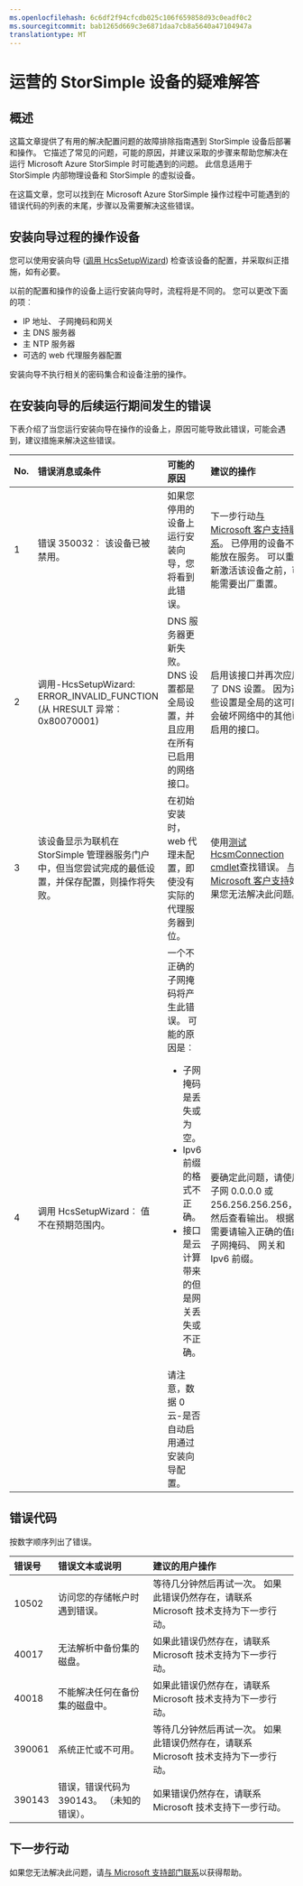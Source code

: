 ```yaml
---
ms.openlocfilehash: 6c6df2f94cfcdb025c106f659858d93c0eadf0c2
ms.sourcegitcommit: bab1265d669c3e6871daa7cb8a5640a47104947a
translationtype: MT
---
```

<properties 
   pageTitle="疑难解答已部署的 StorSimple 设备 |Microsoft Azure"
   description="描述如何诊断和解决目前已部署和运营的 StorSimple 设备上发生的错误。"
   services="storsimple"
   documentationCenter="NA"
   authors="SharS"
   manager="carolz"
   editor="" />
<tags 
   ms.service="storsimple"
   ms.devlang="NA"
   ms.topic="article"
   ms.tgt_pltfrm="NA"
   ms.workload="TBD"
   ms.date="08/31/2015"
   ms.author="v-sharos" />

# 运营的 StorSimple 设备的疑难解答

## 概述

这篇文章提供了有用的解决配置问题的故障排除指南遇到 StorSimple 设备后部署和操作。 它描述了常见的问题，可能的原因，并建议采取的步骤来帮助您解决在运行 Microsoft Azure StorSimple 时可能遇到的问题。 此信息适用于 StorSimple 内部物理设备和 StorSimple 的虚拟设备。

在这篇文章，您可以找到在 Microsoft Azure StorSimple 操作过程中可能遇到的错误代码的列表的末尾，步骤以及需要解决这些错误。 

## 安装向导过程的操作设备

您可以使用安装向导 ([调用 HcsSetupWizard][1]) 检查该设备的配置，并采取纠正措施，如有必要。

以前的配置和操作的设备上运行安装向导时，流程将是不同的。 您可以更改下面的项︰

- IP 地址、 子网掩码和网关
- 主 DNS 服务器
- 主 NTP 服务器
- 可选的 web 代理服务器配置

安装向导不执行相关的密码集合和设备注册的操作。

## 在安装向导的后续运行期间发生的错误

下表介绍了当您运行安装向导在操作的设备上，原因可能导致此错误，可能会遇到，建议措施来解决这些错误。 

| No. | 错误消息或条件 | 可能的原因 | 建议的操作 |
|:--- |:-------------------------- |:--------------- |:------------------ |
|  1  | 错误 350032︰ 该设备已被禁用。 | 如果您停用的设备上运行安装向导，您将看到此错误。 | 下一步行动[与 Microsoft 客户支持联系](storsimple-contact-microsoft-support.md)。 已停用的设备不能放在服务。 可以重新激活该设备之前，可能需要出厂重置。 |
|  2  | 调用-HcsSetupWizard: ERROR_INVALID_FUNCTION (从 HRESULT 异常︰ 0x80070001) | DNS 服务器更新失败。 DNS 设置都是全局设置，并且应用在所有已启用的网络接口。 | 启用该接口并再次应用了 DNS 设置。 因为这些设置是全局的这可能会破坏网络中的其他已启用的接口。 |
|  3  | 该设备显示为联机在 StorSimple 管理器服务门户中，但当您尝试完成的最低设置，并保存配置，则操作将失败。 | 在初始安装时，web 代理未配置，即使没有实际的代理服务器到位。 | 使用[测试 HcsmConnection cmdlet][2]查找错误。 [与 Microsoft 客户支持](storsimple-contact-microsoft-support.md)如果您无法解决此问题。 |
|  4  | 调用 HcsSetupWizard︰ 值不在预期范围内。 | 一个不正确的子网掩码将产生此错误。 可能的原因是︰ <ul><li> 子网掩码是丢失或为空。</li><li>Ipv6 前缀的格式不正确。</li><li>接口是云计算带来的但是网关丢失或不正确。</li></ul>请注意，数据 0 云-是否自动启用通过安装向导配置。 | 要确定此问题，请使用子网 0.0.0.0 或 256.256.256.256，，然后查看输出。 根据需要请输入正确的值的子网掩码、 网关和 Ipv6 前缀。 |
 
## 错误代码

按数字顺序列出了错误。

|错误号|错误文本或说明|建议的用户操作|
|:---|:---|:---|
|10502|访问您的存储帐户时遇到错误。|等待几分钟然后再试一次。 如果此错误仍然存在，请联系 Microsoft 技术支持为下一步行动。|
|40017|无法解析中备份集的磁盘。|如果此错误仍然存在，请联系 Microsoft 技术支持为下一步行动。|
|40018|不能解决任何在备份集的磁盘中。|如果此错误仍然存在，请联系 Microsoft 技术支持为下一步行动。|
|390061|系统正忙或不可用。|等待几分钟然后再试一次。 如果此错误仍然存在，请联系 Microsoft 技术支持为下一步行动。|
|390143|错误，错误代码为 390143。 （未知的错误）。|如果错误仍然存在，请联系 Microsoft 技术支持下一步行动。|

## 下一步行动

如果您无法解决此问题，请[与 Microsoft 支持部门联系](storsimple-contact-microsoft-support.md)以获得帮助。 


[1]: https://technet.microsoft.com/en-us/%5Clibrary/Dn688135(v=WPS.630).aspx
[2]: https://technet.microsoft.com/en-us/%5Clibrary/Dn715782(v=WPS.630).aspx
